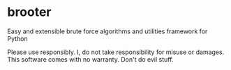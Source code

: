 # brooter
Easy and extensible brute force algorithms and utilities framework for Python

Please use responsibly. I, do not take responsibility for misuse or damages.
This software comes with no warranty. Don't do evil stuff.
